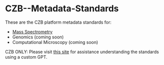 # CZB--Metadata-Standards
These are the CZB platform metadata standards for:
- [Mass Spectrometry](https://github.com/czbiohub-sf/CZB--Metadata-Standards/blob/main/Platform_Standards/CZB%20Mass%20Spectrometry%20Data%20and%20Metadata%20Strategy.md)
- Genomics \(coming soon)
- Computational Microscopy \(coming soon)

CZB ONLY: Please visit [this site](https://chatgpt.com/g/g-6798f73de93c8191953aab4c0648772a-czb-platform-metadata-explainer) for assistance understanding the standards using a custom GPT.
